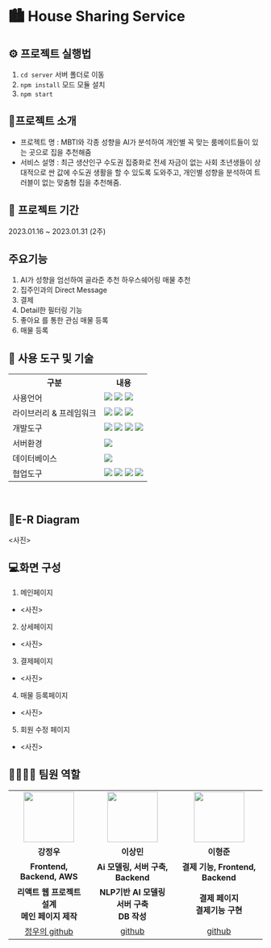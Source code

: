 # 🏙 House Sharing Service

## ⚙ 프로젝트 실행법
1. `cd server` 서버 폴더로 이동
2. `npm install` 모드 모듈 설치
3. `npm start` 

## 📃프로젝트 소개
* 프로젝트 명 : MBTI와 각종 성향을 AI가 분석하여 개인별 꼭 맞는 룸메이트들이 있는 곳으로 집을 추천해줌
* 서비스 설명 : 최근 생산인구 수도권 집중화로 전세 자금이 없는 사회 초년생들이 상대적으로 싼 값에 수도권 생활을 할 수 있도록 도와주고, 개인별 성향을 분석하여 트러블이 없는 맞춤형 집을 추천해줌.

## 📅 프로젝트 기간
2023.01.16 ~ 2023.01.31 (2주)

## 주요기능
1. AI가 성향을 엄선하여 골라준 추천 하우스쉐어링 매물 추천
2. 집주인과의 Direct Message
3. 결제
4. Detail한 필터링 기능
5. 좋아요 를 통한 관심 매물 등록
6. 매물 등록

## 🔧 사용 도구 및 기술
<table>
    <tr>
        <th>구분</th>
        <th>내용</th>
    </tr>
    <tr>
        <td>사용언어</td>
        <td>
            <img src="https://img.shields.io/badge/HTML5-E34F26?style=for-the-badge&logo=HTML5&logoColor=white"/>
            <img src="https://img.shields.io/badge/CSS3-1572B6?style=for-the-badge&logo=CSS3&logoColor=white"/>
            <img src="https://img.shields.io/badge/JavaScript-F7DF1E?style=for-the-badge&logo=JavaScript&logoColor=white"/>
        </td>
    </tr>
    <tr>
        <td>라이브러리 & 프레임워크</td>
        <td>
            <img src="https://img.shields.io/badge/React-61DAFB?style=for-the-badge&logo=React&logoColor=white"/>
            <img src="https://img.shields.io/badge/BootStrap-7952B3?style=for-the-badge&logo=BootStrap&logoColor=white"/>
            <img src="https://img.shields.io/badge/jQuery-0769AD?style=for-the-badge&logo=jQuery&logoColor=white"/>
        </td>
    </tr>
    <tr>
        <td>개발도구</td>
        <td>
            <img src="https://img.shields.io/badge/VSCode-007ACC?style=for-the-badge&logo=VisualStudioCode&logoColor=white"/>
            <img src="https://img.shields.io/badge/WebStorm-000000?style=for-the-badge&logo=WebStorm&logoColor=white"/>
            <img src="https://img.shields.io/badge/Anaconda-44A833?style=for-the-badge&logo=Anaconda&logoColor=white"/>
            <img src="https://img.shields.io/badge/Jupyter-F37626?style=for-the-badge&logo=Jupyter&logoColor=white"/>
        </td>
    </tr>
    <tr>
        <td>서버환경</td>
        <td>
            <img src="https://img.shields.io/badge/Express-000000?style=for-the-badge&logo=Express&logoColor=white"/>
        </td>
    </tr>
    <tr>
        <td>데이터베이스</td>
        <td>
            <img src="https://img.shields.io/badge/MongoDB-47A248?style=for-the-badge&logo=MongoDB&logoColor=white"/>
        </td>
    </tr>
    <tr>
        <td>협업도구</td>
        <td>
            <img src="https://img.shields.io/badge/Git-F05032?style=for-the-badge&logo=Git&logoColor=white"/>
            <img src="https://img.shields.io/badge/GitHub-181717?style=for-the-badge&logo=GitHub&logoColor=white"/>
            <img src="https://img.shields.io/badge/Notion-000000?style=for-the-badge&logo=Notion&logoColor=white"/>
            <img src="https://img.shields.io/badge/Sourcetree-0052CC?style=for-the-badge&logo=Sourcetree&logoColor=white"/>
        </td>
    </tr>
</table>

<br>

## 📌E-R Diagram
<사진>

## 💻화면 구성
1. 메인페이지
- <사진>
2. 상세페이지
- <사진>
3. 결제페이지
- <사진>
4. 매물 등록페이지
- <사진>
5. 회원 수정 페이지
- <사진>

## 👨‍👩‍👦‍👦 팀원 역할
<table>
  <tr>
    <td align="center"><img src="https://mblogthumb-phinf.pstatic.net/20160127_177/krazymouse_1453865104404DjQIi_PNG/%C4%AB%C4%AB%BF%C0%C7%C1%B7%BB%C1%EE_%B6%F3%C0%CC%BE%F0.png?type=w2" width="100" height="100"/></td>
    <td align="center"><img src="https://item.kakaocdn.net/do/fd49574de6581aa2a91d82ff6adb6c0115b3f4e3c2033bfd702a321ec6eda72c" width="100" height="100"/></td>
    <td align="center"><img src="https://pbs.twimg.com/media/B-n6uPYUUAAZSUx.png" width="100" height="100"/></td>
  </tr>

  <tr>
    <td align="center"><strong>강정우</strong></td>
    <td align="center"><strong>이상민</strong></td>
    <td align="center"><strong>이형준</strong></td>
  </tr>

  <tr>
    <td align="center"><b>Frontend, Backend, AWS</b></td>
    <td align="center"><b>Ai 모델링, 서버 구축, Backend</b></td>
    <td align="center"><b>결제 기능, Frontend, Backend</b></td>
  </tr>

   <tr>
    <td align="center"><strong>리액트 웹 프로젝트 설계<br>메인 페이지 제작</strong></td>
    <td align="center"><strong>NLP기반 AI 모델링<br>서버 구축<br>DB 작성</strong></td>
    <td align="center"><strong>결제 페이지<br>결제기능 구현</strong></td>
  </tr>

  <tr>
    <td align="center"><a href="https://github.com/Kang-Jeong-Woo" target='_blank'>정우의 github</a></td>
    <td align="center"><a href="https://github.com/자신의username작성해주세요" target='_blank'>github</a></td>
    <td align="center"><a href="https://github.com/자신의username작성해주세요" target='_blank'>github</a></td>
  </tr>
</table>